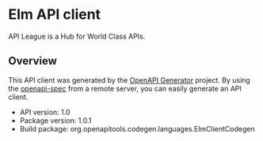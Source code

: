 # Elm API client

API League is a Hub for World Class APIs.

## Overview
This API client was generated by the [OpenAPI Generator](https://openapi-generator.tech) project. By using the [openapi-spec](https://github.com/OAI/OpenAPI-Specification) from a remote server, you can easily generate an API client.

- API version: 1.0
- Package version: 1.0.1
- Build package: org.openapitools.codegen.languages.ElmClientCodegen
